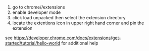 1. go to chrome//extensions
2. enable developer mode
3. click load unpacked then select the extension directory
4. locate the extentions icon in upper right hand corner and pin the extension

see https://developer.chrome.com/docs/extensions/get-started/tutorial/hello-world for additional help
